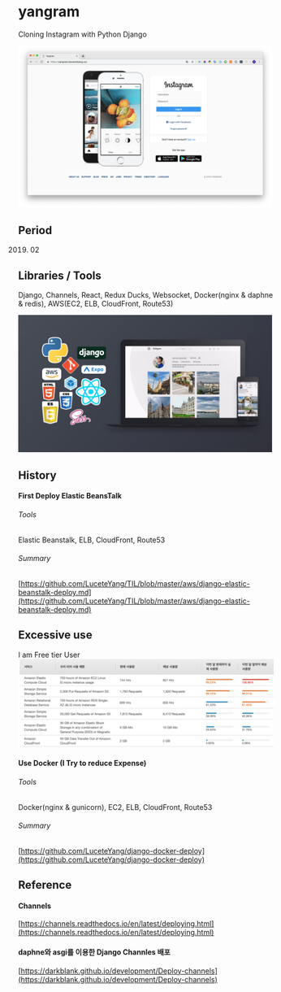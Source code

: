 # yangram

Cloning Instagram with Python Django 

<img src="./yangram/static/images/yangram-min.png" width="500" />

## Period

2019. 02

## Libraries / Tools

Django, Channels, React, Redux Ducks, Websocket, Docker(nginx & daphne & redis), AWS(EC2, ELB, CloudFront, Route53)

<img src="./yangram/static/images/skills.jpg" width="500" />

## History

#### First Deploy Elastic BeansTalk
###### Tools  
Elastic Beanstalk, ELB, CloudFront, Route53

###### Summary
[https://github.com/LuceteYang/TIL/blob/master/aws/django-elastic-beanstalk-deploy.md](https://github.com/LuceteYang/TIL/blob/master/aws/django-elastic-beanstalk-deploy.md)

## Excessive use
I am Free tier User  
<img src="./yangram/static/images/excessive_expense.png" width="800" />

#### Use Docker (I Try to reduce Expense)
###### Tools  
Docker(nginx & gunicorn), EC2, ELB, CloudFront, Route53  

###### Summary
[https://github.com/LuceteYang/django-docker-deploy](https://github.com/LuceteYang/django-docker-deploy)

## Reference
#### Channels
[https://channels.readthedocs.io/en/latest/deploying.html](https://channels.readthedocs.io/en/latest/deploying.html)
####  daphne와 asgi를 이용한 Django Channles 배포
[https://darkblank.github.io/development/Deploy-channels](https://darkblank.github.io/development/Deploy-channels)
